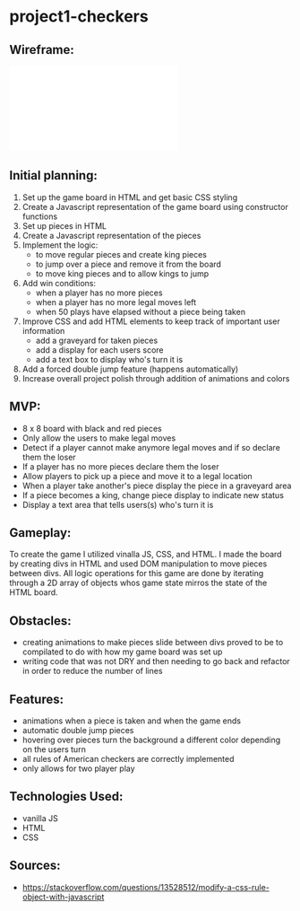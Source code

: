 # project1-checkers


## Wireframe:
![wireframe](images/wireframe.pdf)

## Initial planning:
1. Set up the game board in HTML and get basic CSS styling
2. Create a Javascript representation of the game board using constructor functions
3. Set up pieces in HTML
4. Create a Javascript representation of the pieces
5. Implement the logic:
	- to move regular pieces and create king pieces
	- to jump over a piece and remove it from the board
	- to move king pieces and to allow kings to jump
6. Add win conditions:
	- when a player has no more pieces
	- when a player has no more legal moves left
	- when 50 plays have elapsed without a piece being taken
7. Improve CSS and add HTML elements to keep track of important user information
	- add a graveyard for taken pieces
	- add a display for each users score
	- add a text box to display who's turn it is
8. Add a forced double jump feature (happens automatically)
9. Increase overall project polish through addition of animations and colors

## MVP:
- 8 x 8 board with black and red pieces
- Only allow the users to make legal moves
- Detect if a player cannot make anymore legal moves and if so declare them the loser
- If a player has no more pieces declare them the loser
- Allow players to pick up a piece and move it to a legal location
- When a player take another's piece display the piece in a graveyard area
- If a piece becomes a king, change piece display to indicate new status
- Display a text area that tells users(s) who's turn it is

## Gameplay:
To create the game I utilized vinalla JS, CSS, and HTML. I made the board by creating divs in HTML and used DOM manipulation to move pieces between divs. All logic operations for this game are done by iterating through a 2D array of objects whos game state mirros the state of the HTML board.

## Obstacles:
- creating animations to make pieces slide between divs proved to be to compilated to do with how my game board was set up
- writing code that was not DRY and then needing to go back and refactor in order to reduce the number of lines

## Features:
- animations when a piece is taken and when the game ends
- automatic double jump pieces
- hovering over pieces turn the background a different color depending on the users turn
- all rules of American checkers are correctly implemented
- only allows for two player play

## Technologies Used:
- vanilla JS
- HTML
- CSS

## Sources:
- https://stackoverflow.com/questions/13528512/modify-a-css-rule-object-with-javascript
